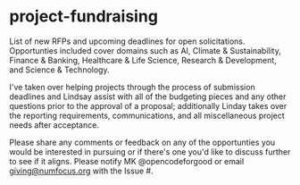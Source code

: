 # project-fundraising
List of new RFPs and upcoming deadlines for open solicitations. Opportunties included cover domains such as AI, Climate & Sustainability, Finance & Banking, Healthcare & Life Science, Research & Development, and Science & Technology. 

I've taken over helping projects through the process of submission deadlines and Lindsay assist with all of the budgeting pieces and any other questions prior to the approval of a proposal; additionally Linday takes over the reporting requirements, communications, and all miscellaneous project needs after acceptance.

Please share any comments or feedback on any of the opportunties you would be interested in pursuing or if there's one you'd like to discuss further to see if it aligns. Please notify MK @opencodeforgood or email giving@numfocus.org with the Issue #. 
